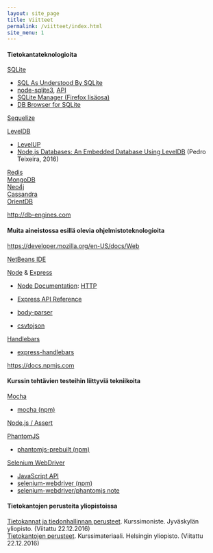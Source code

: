 ```yaml
---
layout: site_page
title: Viitteet
permalink: /viitteet/index.html 
site_menu: 1
---
```


#### Tietokantateknologioita

[SQLite][sqlite]  

* [SQL As Understood By SQLite](https://www.sqlite.org/lang.html)
* [node-sqlite3](https://github.com/mapbox/node-sqlite3), [API](https://github.com/mapbox/node-sqlite3/wiki/API)
* [SQLite Manager (Firefox lisäosa)](https://addons.mozilla.org/fi/firefox/addon/sqlite-manager/)
* [DB Browser for SQLite](http://sqlitebrowser.org)

[Sequelize][sequelize]

[LevelDB](http://leveldb.org)

* [LevelUP](https://github.com/Level/levelup/blob/master/README.md)
*  [Node.js Databases: An Embedded Database Using LevelDB](https://blog.yld.io/2016/10/24/node-js-databases-an-embedded-database-using-leveldb) (Pedro Teixeira, 2016)


[Redis][redis]   
[MongoDB][mongodb]  
[Neo4j][neo4j]  
[Cassandra][cassandra]  
[OrientDB][orientdb]  

<http://db-engines.com>

[sqlite]: https://www.sqlite.org
[sequelize]: http://www.sequelizejs.com

[redis]: https://redis.io
[mongodb]: https://www.mongodb.com
[neo4j]: https://neo4j.com
[cassandra]: http://cassandra.apache.org
[orientdb]: http://orientdb.com

#### Muita aineistossa esillä olevia ohjelmistoteknologioita

<https://developer.mozilla.org/en-US/docs/Web>


[NetBeans IDE][netbeans]  

[Node][node] & [Express][express]   

* [Node Documentation][node-doc]: [HTTP][node-http]
* [Express API Reference][express-api]

* [body-parser][body-parser]
* [csvtojson](https://www.npmjs.com/package/csvtojson)

[Handlebars][handlebars]
   
* [express-handlebars][express-handlebars]
   
   
[netbeans]: http://netbeans.org  
[node]: https://nodejs.org 
[node-http]: https://nodejs.org/dist/latest-v6.x/docs/api/http.html 
[node-doc]: https://nodejs.org/dist/latest-v6.x/docs/api/index.html
[express]: http://expressjs.com  
[express-api]: http://expressjs.com/en/4x/api.html
[body-parser]: https://www.npmjs.com/package/body-parser
[handlebars]: http://handlebarsjs.com
[express-handlebars]:https://github.com/ericf/express-handlebars

<https://docs.npmjs.com>

#### Kurssin tehtävien testeihin liittyviä tekniikoita

[Mocha](https://mochajs.org)

* [mocha (npm)](https://www.npmjs.com/package/mocha)

[Node.js / Assert](https://nodejs.org/dist/latest-v6.x/docs/api/assert.html)

[PhantomJS](http://phantomjs.org)

* [phantomjs-prebuilt (npm)](https://www.npmjs.com/package/phantomjs-prebuilt)

[Selenium WebDriver](http://www.seleniumhq.org/docs/03_webdriver.jsp)

* [JavaScript API](http://seleniumhq.github.io/selenium/docs/api/javascript/)
* [selenium-webdriver (npm)](https://www.npmjs.com/package/selenium-webdriver)
* [selenium-webdriver/phantomjs note](https://seleniumhq.github.io/selenium/docs/api/javascript/module/selenium-webdriver/phantomjs.html)

#### Tietokantojen perusteita yliopistoissa

[Tietokannat ja tiedonhallinnan perusteet][ITKA204]. 
Kurssimoniste. Jyväskylän yliopisto.
(Viitattu 22.12.2016)   
[Tietokantojen perusteet][581328].
Kurssimateriaali. Helsingin yliopisto.
(Viitattu 22.12.2016)

[ITKA204]: https://tim.jyu.fi/view/kurssit/tktl/itka204/kurssimoniste
[581328]: http://tietokantojen-perusteet.github.io

